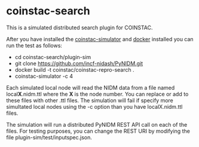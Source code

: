 # coinstac-search
This is a simulated distributed search plugin for COINSTAC. 

After you have installed the [coinstac-simulator](https://www.npmjs.com/package/coinstac-simulator) and [docker](https://docs.docker.com/install/linux/docker-ce/ubuntu/) installed you can run the test as follows:

* cd coinstac-search/plugin-sim
* git clone https://github.com/incf-nidash/PyNIDM.git
* docker build -t coinstac/coinstac-repro-search .
* coinstac-simulator -c 4 

Each simulated local node will read the NIDM data from a file named local**X**.nidm.ttl where the **X** is the node number. You can replace or add to these files with other .ttl files. The simulation will fail if specify more simultated local nodes using the -c option than you have localX.nidm.ttl files.

The simulation will run a distributed PyNIDM REST API call on each of the files. For testing purposes, you can change the REST URI by modifying the file plugin-sim/test/inputspec.json.
